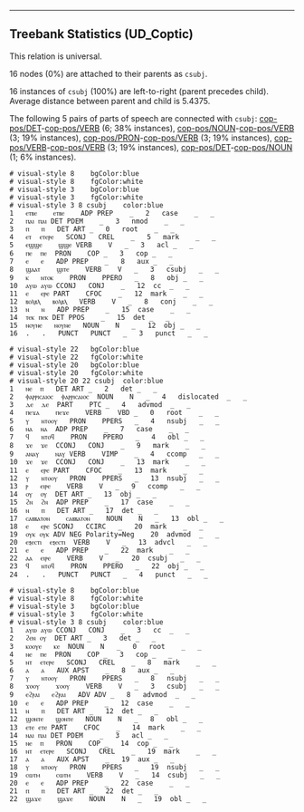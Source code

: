 

--------------------------------------------------------------------------------

## Treebank Statistics (UD_Coptic)

This relation is universal.

16 nodes (0%) are attached to their parents as `csubj`.

16 instances of `csubj` (100%) are left-to-right (parent precedes child).
Average distance between parent and child is 5.4375.

The following 5 pairs of parts of speech are connected with `csubj`: [cop-pos/DET]()-[cop-pos/VERB]() (6; 38% instances), [cop-pos/NOUN]()-[cop-pos/VERB]() (3; 19% instances), [cop-pos/PRON]()-[cop-pos/VERB]() (3; 19% instances), [cop-pos/VERB]()-[cop-pos/VERB]() (3; 19% instances), [cop-pos/DET]()-[cop-pos/NOUN]() (1; 6% instances).


~~~ conllu
# visual-style 8	bgColor:blue
# visual-style 8	fgColor:white
# visual-style 3	bgColor:blue
# visual-style 3	fgColor:white
# visual-style 3 8 csubj	color:blue
1	ⲉⲧⲃⲉ	ⲉⲧⲃⲉ	ADP	PREP	_	2	case	_	_
2	ⲡⲁⲓ	ⲡⲁⲓ	DET	PDEM	_	3	nmod	_	_
3	ⲡ	ⲡ	DET	ART	_	0	root	_	_
4	ⲉⲧ	ⲉⲧⲉⲣⲉ	SCONJ	CREL	_	5	mark	_	_
5	ⲉϣϣⲉ	ϣϣⲉ	VERB	V	_	3	acl	_	_
6	ⲡⲉ	ⲡⲉ	PRON	COP	_	3	cop	_	_
7	ⲉ	ⲉ	ADP	PREP	_	8	aux	_	_
8	ϣⲁⲁⲧ	ϣⲓⲧⲉ	VERB	V	_	3	csubj	_	_
9	ⲕ	ⲛⲧⲟⲕ	PRON	PPERO	_	8	obj	_	_
10	ⲁⲩⲱ	ⲁⲩⲱ	CCONJ	CONJ	_	12	cc	_	_
11	ⲉ	ⲉⲣⲉ	PART	CFOC	_	12	mark	_	_
12	ⲃⲟⲗⲃⲗ	ⲃⲟⲗⲃⲗ	VERB	V	_	8	conj	_	_
13	ⲛ	ⲛ	ADP	PREP	_	15	case	_	_
14	ⲧⲉⲕ	ⲡⲉⲕ	DET	PPOS	_	15	det	_	_
15	ⲛⲟⲩⲛⲉ	ⲛⲟⲩⲛⲉ	NOUN	N	_	12	obj	_	_
16	.	.	PUNCT	PUNCT	_	3	punct	_	_

~~~


~~~ conllu
# visual-style 22	bgColor:blue
# visual-style 22	fgColor:white
# visual-style 20	bgColor:blue
# visual-style 20	fgColor:white
# visual-style 20 22 csubj	color:blue
1	ⲛⲉ	ⲡ	DET	ART	_	2	det	_	_
2	ⲫⲁⲣⲣⲓⲥⲁⲓⲟⲥ	ⲫⲁⲣⲣⲓⲥⲁⲓⲟⲥ	NOUN	N	_	4	dislocated	_	_
3	ⲇⲉ	ⲇⲉ	PART	PTC	_	4	advmod	_	_
4	ⲡⲉϫⲁ	ⲡⲉϫⲉ	VERB	VBD	_	0	root	_	_
5	ⲩ	ⲛⲧⲟⲟⲩ	PRON	PPERS	_	4	nsubj	_	_
6	ⲛⲁ	ⲛⲁ	ADP	PREP	_	7	case	_	_
7	ϥ	ⲛⲧⲟϥ	PRON	PPERO	_	4	obl	_	_
8	ϫⲉ	ϫⲉ	CCONJ	CONJ	_	9	mark	_	_
9	ⲁⲛⲁⲩ	ⲛⲁⲩ	VERB	VIMP	_	4	ccomp	_	_
10	ϫⲉ	ϫⲉ	CCONJ	CONJ	_	13	mark	_	_
11	ⲉ	ⲉⲣⲉ	PART	CFOC	_	13	mark	_	_
12	ⲩ	ⲛⲧⲟⲟⲩ	PRON	PPERS	_	13	nsubj	_	_
13	ⲣ	ⲉⲓⲣⲉ	VERB	V	_	9	ccomp	_	_
14	ⲟⲩ	ⲟⲩ	DET	ART	_	13	obj	_	_
15	ϩⲛ	ϩⲛ	ADP	PREP	_	17	case	_	_
16	ⲛ	ⲡ	DET	ART	_	17	det	_	_
17	ⲥⲁⲃⲃⲁⲧⲟⲛ	ⲥⲁⲃⲃⲁⲧⲟⲛ	NOUN	N	_	13	obl	_	_
18	ⲉ	ⲉⲣⲉ	SCONJ	CCIRC	_	20	mark	_	_
19	ⲟⲩⲕ	ⲟⲩⲕ	ADV	NEG	Polarity=Neg	20	advmod	_	_
20	ⲉⲝⲉⲥⲧⲓ	ⲉⲝⲉⲥⲧⲓ	VERB	V	_	13	advcl	_	_
21	ⲉ	ⲉ	ADP	PREP	_	22	mark	_	_
22	ⲁⲁ	ⲉⲓⲣⲉ	VERB	V	_	20	csubj	_	_
23	ϥ	ⲛⲧⲟϥ	PRON	PPERO	_	22	obj	_	_
24	.	.	PUNCT	PUNCT	_	4	punct	_	_

~~~


~~~ conllu
# visual-style 8	bgColor:blue
# visual-style 8	fgColor:white
# visual-style 3	bgColor:blue
# visual-style 3	fgColor:white
# visual-style 3 8 csubj	color:blue
1	ⲁⲩⲱ	ⲁⲩⲱ	CCONJ	CONJ	_	3	cc	_	_
2	ϩⲉⲛ	ⲟⲩ	DET	ART	_	3	det	_	_
3	ⲕⲟⲟⲩⲉ	ⲕⲉ	NOUN	N	_	0	root	_	_
4	ⲛⲉ	ⲡⲉ	PRON	COP	_	3	cop	_	_
5	ⲛⲧ	ⲉⲧⲉⲣⲉ	SCONJ	CREL	_	8	mark	_	_
6	ⲁ	ⲁ	AUX	APST	_	8	aux	_	_
7	ⲩ	ⲛⲧⲟⲟⲩ	PRON	PPERS	_	8	nsubj	_	_
8	ϫⲟⲟⲩ	ϫⲟⲟⲩ	VERB	V	_	3	csubj	_	_
9	ⲉϩⲣⲁⲓ	ⲉϩⲣⲁⲓ	ADV	ADV	_	8	advmod	_	_
10	ⲉ	ⲉ	ADP	PREP	_	12	case	_	_
11	ⲛ	ⲡ	DET	ART	_	12	det	_	_
12	ϣⲟⲛⲧⲉ	ϣⲟⲛⲧⲉ	NOUN	N	_	8	obl	_	_
13	ⲉⲧⲉ	ⲉⲧⲉ	PART	CFOC	_	14	mark	_	_
14	ⲛⲁⲓ	ⲡⲁⲓ	DET	PDEM	_	3	acl	_	_
15	ⲛⲉ	ⲡ	PRON	COP	_	14	cop	_	_
16	ⲛⲧ	ⲉⲧⲉⲣⲉ	SCONJ	CREL	_	19	mark	_	_
17	ⲁ	ⲁ	AUX	APST	_	19	aux	_	_
18	ⲩ	ⲛⲧⲟⲟⲩ	PRON	PPERS	_	19	nsubj	_	_
19	ⲥⲱⲧⲙ	ⲥⲱⲧⲙ	VERB	V	_	14	csubj	_	_
20	ⲉ	ⲉ	ADP	PREP	_	22	case	_	_
21	ⲡ	ⲡ	DET	ART	_	22	det	_	_
22	ϣⲁϫⲉ	ϣⲁϫⲉ	NOUN	N	_	19	obl	_	_

~~~


